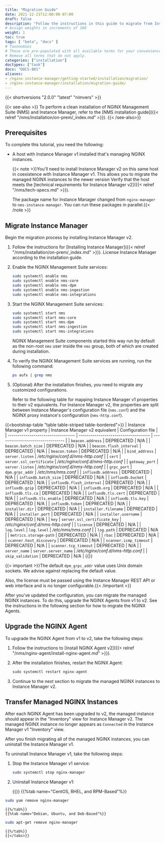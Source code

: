 ```yaml
---
title: "Migration Guide"
date: 2021-12-21T12:00:00-07:00
draft: false
description: "Follow the instructions in this guide to migrate from Instance Manager v1 to v2."
# Assign weights in increments of 100
weight: 1
toc: true
tags: [ "beta", "docs" ]
# Taxonomies
# These are pre-populated with all available terms for your convenience.
# Remove all terms that do not apply.
categories: ["installation"]
doctypes: ["task"]
docs: "DOCS-801"
aliases:
- /nginx-instance-manager/getting-started/installation/migration/
- /nginx-instance-manager/installation/migration-guide/
---
```


{{< shortversions "2.0.0" "latest" "nimvers" >}}

{{< see-also >}}
To perform a clean installation of NGINX Management Suite (NMS) and Instance Manager, refer to the [NMS installation guide]({{< relref "/nms/installation/on-prem/_index.md" >}}).
{{< /see-also>}}

## Prerequisites

To complete this tutorial, you need the following:

- A host with Instance Manager v1 installed that's managing NGINX instances.

  {{< note >}}You'll need to install Instance Manager v2 on this same host in coexistence with Instance Manager v1. This allows you to migrate the managed NGINX instances to the newer version Verify that the host meets the [technical requirements for Instance Manager v2]({{< relref "/nms/tech-specs.md" >}}).
  
  The package name for Instance Manager changed from `nginx-manager` to `nms-instance-manager`. You can run these packages in parallel.{{< /note >}}

## Migrate Instance Manager

Begin the migration process by installing Instance Manager v2.

1. Follow the instructions for [Installing Instance Manager]({{< relref "/nms/installation/on-prem/_index.md" >}}). License Instance Manager according to the installation guide.

1. Enable the NGINX Management Suite services:

    ```bash
    sudo systemctl enable nms
    sudo systemctl enable nms-core
    sudo systemctl enable nms-dpm
    sudo systemctl enable nms-ingestion
    sudo systemctl enable nms-integrations
    ```

1. Start the NGINX Management Suite services:

    ```bash
    sudo systemctl start nms
    sudo systemctl start nms-core
    sudo systemctl start nms-dpm
    sudo systemctl start nms-ingestion
    sudo systemctl start nms-integrations
    ```

    NGINX Management Suite components started this way run by default as the non-root `nms` user inside the `nms` group, both of which are created during installation.

1. To verify the NGINX Management Suite services are running, run the following command:

    ```bash
    ps aufx | grep nms
    ```

1. (Optional) After the installation finishes, you need to migrate any customized configurations.

   Refer to the following table for mapping Instance Manager v1 properties to their v2 equivalents. For Instance Manager v2, the properties are split between Instance Manager's configuration file (`nms.conf`) and the NGINX proxy instance's configuration (`nms-http.conf`).

{{<bootstrap-table "table table-striped table-bordered">}}
| Instance Manager v1 property | Instance Manager v2 equivalent | Configuration file                |
| ---------------------------------- | ------------------------------------ | --------------------------------- |
| `beacon.address`                   | DEPRECATED                           | N/A                               |
| `beacon.batch_size`                | DEPRECATED                           | N/A                               |
| `beacon.flush_interval`            | DEPRECATED                           | N/A                               |
| `beacon.token`                     | DEPRECATED                           | N/A                               |
| `bind_address`                     | `server.listen`                      | _/etc/nginx/conf.d/nms-http.conf_ |
| `cert`                             | `server.ssl_certificate`             | _/etc/nginx/conf.d/nms-http.conf_ |
| `gateway_port`                     | `server.listen`                      | _/etc/nginx/conf.d/nms-http.conf_ |
| `grpc_port`                        | `dpm.grpc_addr`                      | _/etc/nms/nms.conf_               |
| `influxdb.address`                 | DEPRECATED                           | N/A                               |
| `influxdb.batch_size`              | DEPRECATED                           | N/A                               |
| `influxdb.bucket`                  | DEPRECATED                           | N/A                               |
| `influxdb.flush_interval`          | DEPRECATED                           | N/A                               |
| `influxdb.gzip`                    | DEPRECATED                           | N/A                               |
| `influxdb.org`                     | DEPRECATED                           | N/A                               |
| `influxdb.tls.ca`                  | DEPRECATED                           | N/A                               |
| `influxdb.tls.cert`                | DEPRECATED                           | N/A                               |
| `influxdb.tls.enable`              | DEPRECATED                           | N/A                               |
| `influxdb.tls.key`                 | DEPRECATED                           | N/A                               |
| `influxdb.token`                   | DEPRECATED                           | N/A                               |
| `installer.dir`                    | DEPRECATED                           | N/A                               |
| `installer.filename`               | DEPRECATED                           | N/A                               |
| `installer.port`                   | DEPRECATED                           | N/A                               |
| `installer.username`               | DEPRECATED                           | N/A                               |
| `key`                              | `server.ssl_certificate_key`         | _/etc/nginx/conf.d/nms-http.conf_ |
| `license`                          | DEPRECATED                           | N/A                               |
| `log.level`                        | `log.level`                          | _/etc/nms/nms.conf_               |
| `log.path`                         | DEPRECATED                           | N/A                               |
| `metrics.storage-path`             | DEPRECATED                           | N/A                               |
| `rbac`                             | DEPRECATED                           | N/A                               |
| `scanner.host_discovery`           | DEPRECATED                           | N/A                               |
| `scanner.icmp_timeout`             | DEPRECATED                           | N/A                               |
| `scanner.tcp_timeout`              | DEPRECATED                           | N/A                               |
| `server_name`                      | `server.server_name`                 | _/etc/nginx/conf.d/nms-http.conf_ |
| `skip_validation`                  | DEPRECATED                           | N/A                               |
{{</bootstrap-table>}}

{{< important >}}The default `dpm_grpc_addr` value uses Unix domain sockets. We advise against replacing the default value.

Also, the license must be passed using the Instance Manager REST API or web interface and is no longer configurable.{{< /important >}}

After you've updated the configuration, you can migrate the managed NGINX instances. To do this, upgrade the NGINX Agents from v1 to v2. See the instructions in the following section for how to migrate the NGINX Agents.

## Upgrade the NGINX Agent

To upgrade the NGINX Agent from v1 to v2, take the following steps:

1. Follow the instructions to [Install NGINX Agent v2]({{< relref "/nms/nginx-agent/install-nginx-agent.md" >}}).

2. After the installation finishes, restart the NGINX Agent:

    ```bash
    sudo systemctl restart nginx-agent
    ```

3. Continue to the next section to migrate the managed NGINX instances to Instance Manager v2.

## Transfer Managed NGINX Instances

After each NGINX Agent has been upgraded to v2, the managed instance should appear in the "Inventory" view for Instance Manager v2. The managed NGINX instance no longer appears as `Connected` in the Instance Manager v1 "Inventory" view.

After you finish migrating all of the managed NGINX instances, you can uninstall the Instance Manager v1.

To uninstall Instance Manager v1, take the following steps:

1. Stop the Instance Manager v1 service:

    ```bash
    sudo systemctl stop nginx-manager
    ```

2. Uninstall Instance Manager v1:

    {{<tabs name="uninstall_nim">}}
    {{%tab name="CentOS, RHEL, and RPM-Based"%}}

  ```bash
  sudo yum remove nginx-manager 
  ```

    {{%/tab%}}
    {{%tab name="Debian, Ubuntu, and Deb-Based"%}}

  ```bash
  sudo apt-get remove nginx-manager
  ```

    {{%/tab%}}
    {{</tabs>}}
